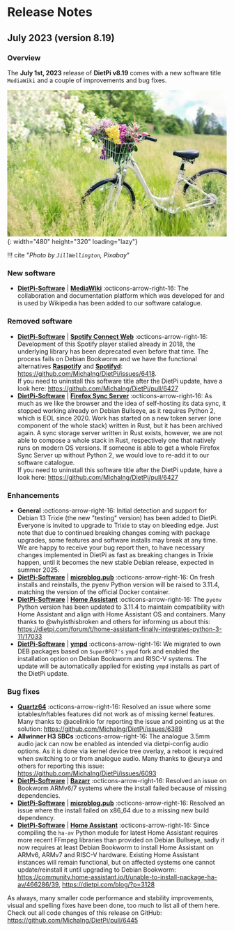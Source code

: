 # Release Notes

## July 2023 (version 8.19)

### Overview

The **July 1st, 2023** release of **DietPi v8.19** comes with a new software title `MediaWiki` and a couple of improvements and bug fixes.

![Bike in grassland](../assets/images/dietpi-release-v8_19.jpg){: width="480" height="320" loading="lazy"}

!!! cite "*Photo by `JillWellington`, Pixabay*"

### New software

- [**DietPi-Software**](../../dietpi_tools/software_installation/#dietpi-software) | [**MediaWiki**](../../software/social/) :octicons-arrow-right-16: The collaboration and documentation platform which was developed for and is used by Wikipedia has been added to our software catalogue.

### Removed software

- [**DietPi-Software**](../../dietpi_tools/software_installation/#dietpi-software) | [**Spotify Connect Web**](../../software/media/#spotify-connect-web) :octicons-arrow-right-16: Development of this Spotify player stalled already in 2018, the underlying library has been deprecated even before that time. The process fails on Debian Bookworm and we have the functional alternatives [**Raspotify**](../../software/media/#raspotify) and [**Spotifyd**](../../software/media/#spotifyd): <https://github.com/MichaIng/DietPi/issues/6418>.  
If you need to uninstall this software title after the DietPi update, have a look here: <https://github.com/MichaIng/DietPi/pull/6427>
- [**DietPi-Software**](../../dietpi_tools/software_installation/#dietpi-software) | [**Firefox Sync Server**](../../software/cloud/#firefox-sync-server) :octicons-arrow-right-16: As much as we like the browser and the idea of self-hosting its data sync, it stopped working already on Debian Bullseye, as it requires Python 2, which is EOL since 2020. Work has started on a new token server (one component of the whole stack) written in Rust, but it has been archived again. A sync storage server written in Rust exists, however, we are not able to compose a whole stack in Rust, respectively one that natively runs on modern OS versions. If someone is able to get a whole Firefox Sync Server up without Python 2, we would love to re-add it to our software catalogue.  
If you need to uninstall this software title after the DietPi update, have a look here: <https://github.com/MichaIng/DietPi/pull/6427>

### Enhancements

- **General** :octicons-arrow-right-16: Initial detection and support for Debian 13 Trixie (the new "testing" version) has been added to DietPi. Everyone is invited to upgrade to Trixie to stay on bleeding edge. Just note that due to continued breaking changes coming with package upgrades, some features and software installs may break at any time. We are happy to receive your bug report then, to have necessary changes implemented in DietPi as fast as breaking changes in Trixie happen, until it becomes the new stable Debian release, expected in summer 2025.
- [**DietPi-Software**](../../dietpi_tools/software_installation/#dietpi-software) | [**microblog.pub**](../../software/social/#microblogpub) :octicons-arrow-right-16: On fresh installs and reinstalls, the pyenv Python version will be raised to 3.11.4, matching the version of the official Docker container.
- [**DietPi-Software**](../../dietpi_tools/software_installation/#dietpi-software) | [**Home Assistant**](../../software/home_automation/#home-assistant) :octicons-arrow-right-16: The `pyenv` Python version has been updated to 3.11.4 to maintain compatibility with Home Assistant and align with Home Assistant OS and containers. Many thanks to @whyisthisbroken and others for informing us about this: <https://dietpi.com/forum/t/home-assistant-finally-integrates-python-3-11/17033>
- [**DietPi-Software**](../../dietpi_tools/software_installation/#dietpi-software) | [**ympd**](../../software/media/#ympd) :octicons-arrow-right-16: We migrated to own DEB packages based on `SuperBFG7's` `ympd` fork and enabled the installation option on Debian Bookworm and RISC-V systems. The update will be automatically applied for existing `ympd` installs as part of the DietPi update.

### Bug fixes

- [**Quartz64**](../../hardware/#pine64) :octicons-arrow-right-16: Resolved an issue where some iptables/nftables features did not work as of missing kernel features. Many thanks to @acelinkio for reporting the issue and pointing us at the solution: <https://github.com/MichaIng/DietPi/issues/6389>
- **Allwinner H3 SBCs** :octicons-arrow-right-16: The analogue 3.5mm audio jack can now be enabled as intended via dietpi-config audio options. As it is done via kernel device tree overlay, a reboot is required when switching to or from analogue audio. Many thanks to @eurya and others for reporting this issue: <https://github.com/MichaIng/DietPi/issues/6093>
- [**DietPi-Software**](../../dietpi_tools/software_installation/#dietpi-software) | [**Bazarr**](../../software/bittorrent/#bazarr) :octicons-arrow-right-16: Resolved an issue on Bookworm ARMv6/7 systems where the install failed because of missing dependencies.
- [**DietPi-Software**](../../dietpi_tools/software_installation/#dietpi-software) | [**microblog.pub**](../../software/social/#microblogpub) :octicons-arrow-right-16: Resolved an issue where the install failed on x86_64 due to a missing new build dependency.
- [**DietPi-Software**](../../dietpi_tools/software_installation/#dietpi-software) | [**Home Assistant**](../../software/home_automation/#home-assistant) :octicons-arrow-right-16: Since compiling the `ha-av` Python module for latest Home Assistant requires more recent FFmpeg libraries than provided on Debian Bullseye, sadly it now requires at least Debian Bookworm to install Home Assistant on ARMv6, ARMv7 and RISC-V hardware. Existing Home Assistant instances will remain functional, but on affected systems one cannot update/reinstall it until upgrading to Debian Bookworm: <https://community.home-assistant.io/t/unable-to-install-package-ha-av/466286/39>, <https://dietpi.com/blog/?p=3128>

As always, many smaller code performance and stability improvements, visual and spelling fixes have been done, too much to list all of them here. Check out all code changes of this release on GitHub: <https://github.com/MichaIng/DietPi/pull/6445>
